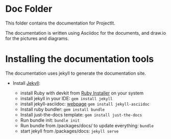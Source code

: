 # Doc Folder
This folder contains the documentation for ProjectIt. 

The documentation is written using Asciidoc for the documents,
and draw.io for the pictures and diagrams.

# Installing the documentation tools

The documentation uses jekyll to generate the documentation site.

- Install [Jekyll](https://jekyllrb.com/docs/installation/):

  - install Ruby with devkit from [Ruby Installer](https://rubyinstaller.org/downloads/) on your system
  - install jekyll in your IDE: `gem install jekyll`
  - install jekyll-asciidoc: [webpage](https://github.com/asciidoctor/jekyll-asciidoc) `gem install jekyll-asciidoc`
  - Install ruby bundler: `gem install bundle`
  - Install just-the-docs template:  `gem install just-the-docs`
  - Run bundle init: `bundle init`
  - Run bundle from /packages/docs/ to update everything:  `bundle`
  - start jekyll from /packages/docs:  `jekyll serve`
